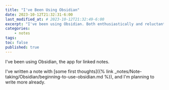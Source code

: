 ```yaml
---
title: "I've Been Using Obsidian"
date: 2023-10-12T21:32:31-6:00
last_modified_at: # 2023-10-12T21:32:49-6:00  
excerpt: "I've been using Obsidian. Both enthusiastically and reluctantly."  
categories: 
    - notes
tags: 
toc: false
published: true
---
```


I've been using Obsidian, the app for linked notes.  

I've written a note with [some first thoughts]({% link _notes/Note-taking/Obsidian/beginning-to-use-obsidian.md %}), and I'm planning to write more already.  